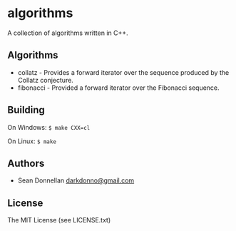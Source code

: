 algorithms
=============
A collection of algorithms written in C++.

Algorithms
---------------------

* collatz - Provides a forward iterator over the sequence produced by the
            Collatz conjecture.
* fibonacci - Provided a forward iterator over the Fibonacci sequence.

Building
---------------------
On Windows:
`$ make CXX=cl`

On Linux:
`$ make`

Authors
---------
 * Sean Donnellan <darkdonno@gmail.com>

License
---------------------
The MIT License (see LICENSE.txt)
